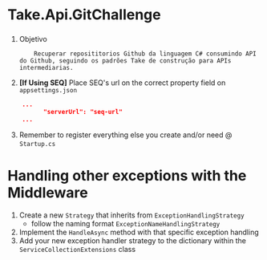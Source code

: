 ﻿# Take.Api.GitChallenge
### 

 1. Objetivo
    ```
        Recuperar reposititorios Github da linguagem C# consumindo API do Github, seguindo os padrões Take de construção para APIs intermediarias.
    ```
    
2. **[If Using SEQ]** Place SEQ's url on the correct property field on `appsettings.json`
```json
    ...
          "serverUrl": "seq-url"
    ...
```

3. Remember to register everything else you create and/or need @ `Startup.cs`

# Handling other exceptions with the Middleware
1. Create a new `Strategy` that inherits from `ExceptionHandlingStrategy`
    * follow the naming format `ExceptionNameHandlingStrategy`
1. Implement the `HandleAsync` method with that specific exception handling
1. Add your new exception handler strategy to the dictionary within the `ServiceCollectionExtensions` class
